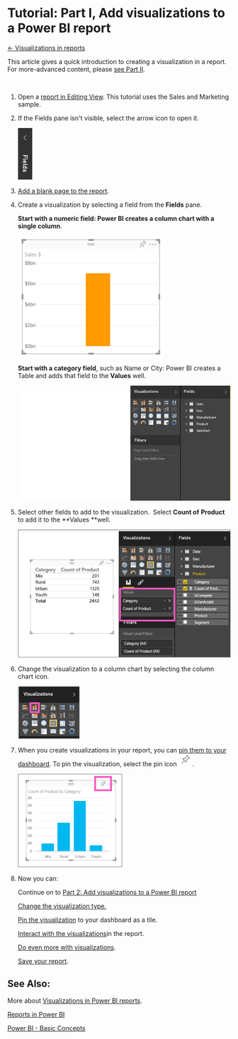 <properties 
   pageTitle="Tutorial: Part I, Add visualizations to a Power BI report"
   description="Tutorial: Part I, Add visualizations to a Power BI report"
   services="powerbi" 
   documentationCenter="" 
   authors="pcw3187" 
   manager="mblythe" 
   editor=""
   tags=""/>
 
<tags
   ms.service="powerbi"
   ms.devlang="NA"
   ms.topic="article"
   ms.tgt_pltfrm="NA"
   ms.workload="powerbi"
   ms.date="10/14/2015"
   ms.author="v-pawrig"/>
# Tutorial: Part I, Add visualizations to a Power BI report

[← Visualizations in reports](https://support.powerbi.com/knowledgebase/topics/65160-visualizations-in-reports)

This article gives a quick introduction to creating a visualization in a report.  For more-advanced content, please [see Part II](http://support.powerbi.com/knowledgebase/articles/467184-part-ii-add-visualizations-to-a-power-bi-report). 

  

1.  Open a [report in Editing View](http://support.powerbi.com/knowledgebase/articles/439921-go-from-report-reading-view-to-editing-view). This tutorial uses the Sales and Marketing sample.

2.  If the Fields pane isn't visible, select the arrow icon to open it. 

    ![](media/powerbi-service-add-visualizations-to-a-report-i/pbi_Nancy_FieldsFiltersArrow.png)

3.  [Add a blank page to the report](https://support.powerbi.com/knowledgebase/articles/474804).

4.  Create a visualization by selecting a field from the **Fields** pane.  

    **Start with a numeric field: Power BI creates a column chart with a single column**.

    ![](media/powerbi-service-add-visualizations-to-a-report-i/PBI_OneColChart.png)

    **Start with a category field**, such as Name or City: Power BI creates a Table and adds that field to the **Values** well.

    ![](media/powerbi-service-add-visualizations-to-a-report-i/PBI_Agif_CreateChart3.gif)

5.  Select other fields to add to the visualization.  Select **Count of** **Product** to add it to the **Values **well.

    ![](media/powerbi-service-add-visualizations-to-a-report-i/part1table.png)

6.  Change the visualization to a column chart by selecting the column chart icon.

    ![](media/powerbi-service-add-visualizations-to-a-report-i/part1ConvertToColumn.png)

7.  When you create visualizations in your report, you can [pin them to your dashboard](https://support.powerbi.com/knowledgebase/articles/430323). To pin the visualization, select the pin icon ![](media/powerbi-service-add-visualizations-to-a-report-i/pinNoOutline.png).

    ![](media/powerbi-service-add-visualizations-to-a-report-i/part1Pin.png)

8.  Now you can:

    Continue on to [Part 2: Add visualizations to a Power BI report](http://support.powerbi.com/knowledgebase/articles/467184-part-ii-add-visualizations-to-a-power-bi-report)

    [C](http://support.powerbi.com/knowledgebase/articles/444663-change-the-type-of-report-visualization)[hange the visualization type](http://support.powerbi.com/knowledgebase/articles/444663-change-the-type-of-report-visualization)[.](http://support.powerbi.com/knowledgebase/articles/444663-change-the-type-of-report-visualization)

    [Pin the visualization](http://support.powerbi.com/knowledgebase/articles/430323-pin-a-tile-to-a-dashboard-from-a-report) to your dashboard as a tile.

    [Interact with the visualizations](http://support.powerbi.com/knowledgebase/articles/445094-interact-with-a-report-in-reading-view)in the report.

    [Do even more with visualizations](http://support.powerbi.com/knowledgebase/articles/434821-visualizations-in-power-bi-reports).

    [Save your report](http://support.powerbi.com/knowledgebase/articles/444112-save-a-report).


## See Also:

More about [Visualizations in Power BI reports](http://support.powerbi.com/knowledgebase/articles/434821-visualizations-in-power-bi-reports).

[Reports in Power BI](https://support.powerbi.com/knowledgebase/articles/425684)

[Power BI - Basic Concepts](http://support.powerbi.com/knowledgebase/articles/487029-power-bi-preview-basic-concepts)


